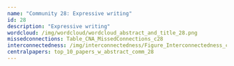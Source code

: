 ```yaml
---
name: "Community 28: Expressive writing"
id: 28
description: "Expressive writing"
wordcloud: /img/wordcloud/wordcloud_abstract_and_title_28.png
missedconnections: Table_CNA_MissedConnections_c28
interconnectedness: /img/interconnectedness/Figure_Interconnectedness_c28.png
centralpapers: top_10_papers_w_abstract_comm_28
---
```


